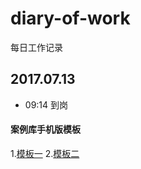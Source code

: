 # diary-of-work
每日工作记录
## 2017.07.13
* 09:14 到岗


#### 案例库手机版模板
 1.[模板一](http://demo.cssmoban.com/cssthemes4/sbtp_26_ban/index.html)
 2.[模板二](http://demo.cssmoban.com/cssthemes4/sbtp_30_bbt/index.html)
